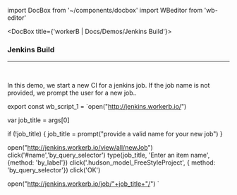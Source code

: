 import DocBox from '~/components/docbox'
import WBeditor from 'wb-editor'


<DocBox title={'workerB | Docs/Demos/Jenkins Build'}>

### **Jenkins Build**
<hr/>
<br/>

In this demo, we start a new CI for a jenkins job. If the job name is not provided, we prompt the user for a new job..

export const wb_script_1 = `open("http://jenkins.workerb.io/")
 
var job_title = args[0]
 
if (!job_title) {
    job_title = prompt("provide a valid name for your new job")
}
 
open("http://jenkins.workerb.io/view/all/newJob")
click('#name','by_query_selector')
type(job_title, 'Enter an item name',{method: 'by_label'})
click('.hudson_model_FreeStyleProject', { method: 'by_query_selector'})
click('OK')
 
open("http://jenkins.workerb.io/job/"+job_title+"/")
`

<WBeditor
    code = {wb_script_1}
    readOnly = {true}
    showShareIcon={false}
/>

</DocBox>
